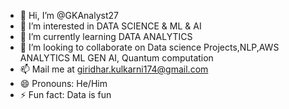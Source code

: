 - 👋 Hi, I’m @GKAnalyst27
- 👀 I’m interested in DATA SCIENCE & ML & AI
- 🌱 I’m currently learning DATA ANALYTICS 
- 💞️ I’m looking to collaborate on Data science Projects,NLP,AWS ANALYTICS ML GEN AI, Quantum computation
- 📫 Mail me at giridhar.kulkarni174@gmail.com 
- 😄 Pronouns: He/Him
- ⚡ Fun fact: Data is fun

<!---
GKAnalyst27/GKAnalyst27 is a ✨ special ✨ repository because its `README.md` (this file) appears on your GitHub profile.
You can click the Preview link to take a look at your changes.
--->

